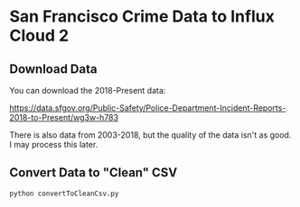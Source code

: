 # San Francisco Crime Data to Influx Cloud 2

## Download Data

You can download the 2018-Present data:

https://data.sfgov.org/Public-Safety/Police-Department-Incident-Reports-2018-to-Present/wg3w-h783

There is also data from 2003-2018, but the quality of the data isn't as good. I may process this later.

## Convert Data to "Clean" CSV

`python convertToCleanCsv.py`
